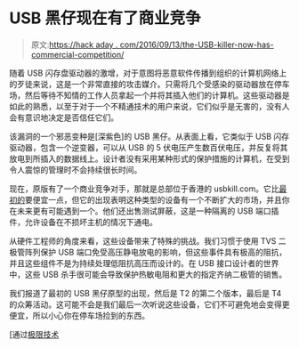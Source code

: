 # USB 黑仔现在有了商业竞争

> 原文:[https://hack aday . com/2016/09/13/the-USB-killer-now-has-commercial-competition/](https://hackaday.com/2016/09/13/the-usb-killer-now-has-commercial-competition/)

随着 USB 闪存盘驱动器的激增，对于意图将恶意软件传播到组织的计算机网络上的歹徒来说，这是一个非常直接的攻击媒介。只需将几个受感染的驱动器放在停车场，然后等待不知情的工作人员拿起一个并将其插入他们的计算机。这些驱动器是如此的熟悉，以至于对于一个不精通技术的用户来说，它们似乎是无害的，没有人会有意识地决定是否信任它们。

该漏洞的一个邪恶变种是[深紫色]的 USB 黑仔。从表面上看，它类似于 USB 闪存驱动器，包含一个逆变器，可以从 USB 的 5 伏电压产生数百伏电压，并反复将其放电到所插入的数据线上。设计者没有采用某种形式的保护措施的计算机，在受到令人震惊的管理时不会持续很长时间。

现在，原版有了一个商业竞争对手，那就是总部位于香港的 usbkill.com。它比[最初的](http://usb-killer.com/)要便宜一点，但它的出现表明这种类型的设备有一个不断扩大的市场，并且你在未来更有可能遇到一个。他们还出售测试屏蔽，这是一种隔离的 USB 端口插件，允许设备在不损坏主机的情况下通电。

从硬件工程师的角度来看，这些设备带来了特殊的挑战。我们习惯于使用 TVS 二极管阵列保护 USB 端口免受高压静电放电的影响，但这些事件具有极高的阻抗，并且这些组件不是为持续处理低阻抗高压而设计的。在 USB 接口设计者的世界中，这些 USB 杀手很可能会导致保护热敏电阻和更大的指定齐纳二极管的销售。

我们报道了最初的 USB 黑仔原型的出现，然后是 T2 的第二个版本，最后是 T4 的众筹活动。这可能不会是我们最后一次听说这些设备，它们不可避免地会变得更便宜，所以小心你在停车场捡到的东西。

[通过[极限技术](http://www.extremetech.com/computing/235328-computer-killing-usb-drives-now-on-sale-for-less-than-60)